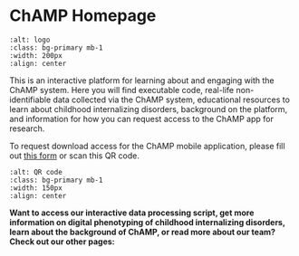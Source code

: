 # ChAMP Homepage

```{image} /_images/logo.png
:alt: logo
:class: bg-primary mb-1
:width: 200px
:align: center
```

This is an interactive platform for learning about and engaging with the ChAMP system. Here you will find executable code, real-life non-identifiable data collected via the ChAMP system, educational resources to learn about childhood internalizing disorders, background on the platform, and information for how you can request access to the ChAMP app for research.

To request download access for the ChAMP mobile application, please fill out [this form](https://forms.office.com/r/PEfwybkiAM) or scan this QR code.
```{image} /_images/QR.png
:alt: QR code
:class: bg-primary mb-1
:width: 150px
:align: center
```



**Want to access our interactive data processing script, get more information on digital phenotyping of childhood internalizing disorders, learn about the background of ChAMP, or read more about our team? Check out our other pages:**
```{tableofcontents}
```
